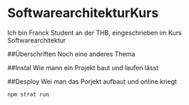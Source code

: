 # SoftwarearchitekturKurs
Ich bin Franck Student an der THB, eingeschrieben im Kurs Softwarearchitektur

##Überschriften
Noch eine anderes Thema

##Instal
Wie mann ein Projekt baut und laufen lässt

##Desploy
Wei man das Porjekt aufbaut und online kriegt


```npm strat run```